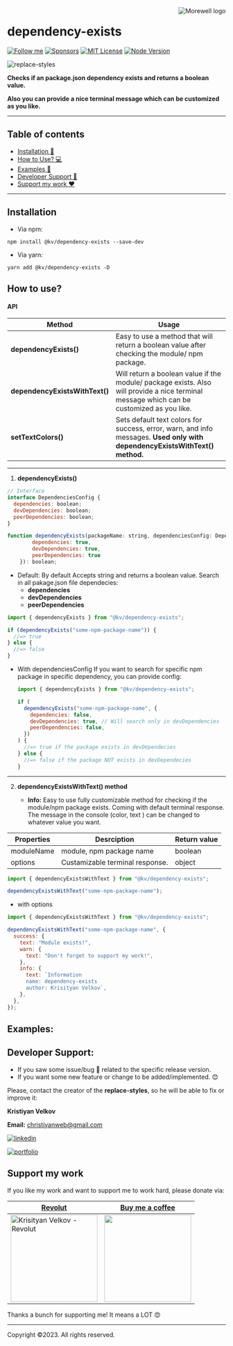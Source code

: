 <a href="https://www.linkedin.com/in/kristiyan-velkov-763130b3/" target="_blank">
    <img src="https://drive.google.com/uc?export=view&id=1CaHw3OczzvfSAnF2FeU9HH3EruqRDT0q" alt="Morewell logo" title="Morewell" align="right" />
</a>

# dependency-exists

[![Follow me](https://img.shields.io/badge/sponsors-99+-orange.svg)](https://github.com/christiyan14) [![Sponsors](https://img.shields.io/badge/Follow-120-blue?logo=github&style=social.svg)](https://github.com/christiyan14) [![MIT License](https://img.shields.io/badge/License-MIT-yellow.svg)](https://choosealicense.com/licenses/mit/) [![Node Version](https://img.shields.io/badge/node-%3E%3D%2014.0.4-brightgreen.svg)](https://nodejs.org/en/)

<img src="https://drive.google.com/uc?export=view&id=1Cpz3hVjXUwOiizKtVfTSZqTIwD6I3oB5"  alt="replace-styles"/>

**Checks if an package.json dependency exists and returns a boolean value.**

**Also you can provide a nice terminal message which can be customized as you like.**

---

## Table of contents

- [Installation 🦾](#installation)
- [How to Use? 💻](#how-to-use)
- [Examples 🚀](#examples)
- [Developer Support 🔗 ](#developer-support)
- [Support my work ❤️ ](#support-my-work)

---

## Installation

- Via npm:

```code
npm install @kv/dependency-exists --save-dev

```

- Via yarn:

```code
yarn add @kv/dependency-exists -D

```

## How to use?

#### API

| Method                         | Usage                                                                                                                                     |
| ------------------------------ | ----------------------------------------------------------------------------------------------------------------------------------------- |
| **dependencyExists()**         | Еasy to use a method that will return a boolean value after checking the module/ npm package.                                             |
| **dependencyExistsWithText()** | Will return a boolean value if the module/ package exists. Also will provide a nice terminal message which can be customized as you like. |
| **setTextColors()**            | Sets default text colors for success, error, warn, and info messages. **Used only with dependencyExistsWithText() method.**               |

---

1. **dependencyExists()**

```js
// Interface
interface DependenciesConfig {
  dependencies: boolean;
  devDependencies: boolean;
  peerDependencies: boolean;
}
```

```js
function dependencyExists(packageName: string, dependenciesConfig: DependenciesConfig = {
        dependencies: true,
        devDependencies: true,
        peerDependencies: true
    }): boolean;

```

- Default:
  By default Accepts string and returns a boolean value. Search in all pakage.json file dependecies:
  - **dependencies**
  - **devDependencies**
  - **peerDependencies**

```js
import { dependencyExists } from "@kv/dependency-exists";

if (dependencyExists("some-npm-package-name")) {
  //=> true
} else {
  //=> false
}
```

- With dependenciesConfig
  If you want to search for specific npm package in specific dependency, you can provide config:

  ```js
  import { dependencyExists } from "@kv/dependency-exists";

  if (
    dependencyExists("some-npm-package-name", {
      dependencies: false,
      devDependencies: true, // Will search only in devDependencies
      peerDependencies: false,
    })
  ) {
    //=> true if the package exists in devDependecies
  } else {
    //=> false if the package NOT exists in devDependecies
  }
  ```

---

2. **dependencyExistsWithText() method**

   - **Info:** Easy to use fully customizable method for checking if the module/npm package exists. Coming with default terminal response. The message in the console (color, text ) can be changed to whatever value you want.

| Properties | Desrciption                     | Return value |
| ---------- | ------------------------------- | ------------ |
| moduleName | module, npm package name        | boolean      |
| options    | Custamizable terminal response. | object       |

```js
import { dependencyExistsWithText } from "@kv/dependency-exists";

dependencyExistsWithText("some-npm-package-name");
```

- with options

```js
import { dependencyExistsWithText } from "@kv/dependency-exists";

dependencyExistsWithText("some-npm-package-name", {
  success: {
    text: "Module exists!",
    warn: {
      text: "Don't forget to support my work!",
    },
    info: {
      text: `Information
      name: dependency-exists
      author: Krisityan Velkov`,
    },
  },
});
```

## Examples:

## Developer Support:

- If you saw some issue/bug 🐛 related to the specific release version.
- If you want some new feature or change to be added/implemented. 😊

Please, contact the creator of the **replace-styles**, so he will be able to fix or improve it:

**Kristiyan Velkov**

**Email:** christiyanweb@gmail.com

[![linkedin](https://img.shields.io/badge/linkedin-0A66C2?style=for-the-badge&logo=linkedin&logoColor=white)](https://www.linkedin.com/in/kristiyan-velkov-763130b3/)

[![portfolio](https://img.shields.io/badge/my_portfolio-000?style=for-the-badge&logo=ko-fi&logoColor=white)](https://github.com/christiyan14)

## Support my work

If you like my work and want to support me to work hard, please donate via:

| <a href="https://revolut.me/kristiyanvelkov" title="Link to Revolut">Revolut</a>                                                                                                                           | <a href="https://www.buymeacoffee.com/kristiyanVelkov" title="Link to Buy me a coffee">Buy me a coffee</a>                                                                                                                                                                                                                  |
| ---------------------------------------------------------------------------------------------------------------------------------------------------------------------------------------------------------- | --------------------------------------------------------------------------------------------------------------------------------------------------------------------------------------------------------------------------------------------------------------------------------------------------------------------------- |
| <a href="https://revolut.me/kristiyanvelkov" target="_blank"><img src="https://drive.google.com/uc?export=view&id=1W9nlJfo6kTpf-nwCzo-8vJWqq7yW-9oB" width="200px"  alt="Krisityan Velkov - Revolut"/></a> | <a href="https://www.buymeacoffee.com/kristiyanVelkov" style="background:red,height='500px'"><img src="https://img.buymeacoffee.com/button-api/?text=Buy me a coffee&emoji=☕&slug=kristiyanVelkov&button_colour=000000&font_colour=ffffff&font_family=Lato&outline_colour=ffffff&coffee_colour=FFDD00" width="200px"/></a> |

Thanks a bunch for supporting me! It means a LOT 😍

---

Copyright ©️2023. All rights reserved.
